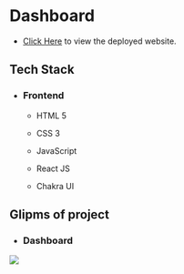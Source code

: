 
# Dashboard 
* [Click Here](https://fitbeo.vercel.app/) to view the deployed website.


## Tech Stack
 - ### Frontend 
   * HTML 5

   * CSS 3

   * JavaScript

   * React JS

   * Chakra UI

 ## Glipms of project
   - ### Dashboard 
<img src="https://i.imgur.com/ePZZDDd.png" />
